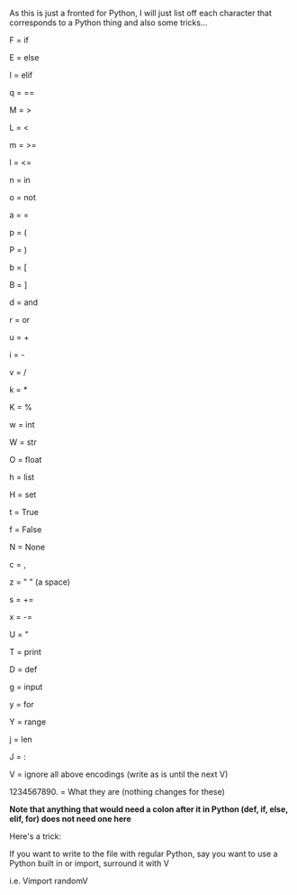 As this is just a fronted for Python, I will just list off each character that corresponds to a Python thing and also some tricks...

F = if

E = else

I = elif

q = ==

M = >

L = <

m = >=

l = <=

n = in

o = not

a = =

p = (

P = )

b = \[

B = \]

d = and

r = or

u = +

i = -

v = /

k = *

K = %

w = int

W = str

O = float

h = list

H = set

t = True

f = False

N = None

c = ,

z = " " (a space)

s = += 

x = -=

U = "

T = print

D = def

g = input

y = for

Y = range

j = len

J = :

V = ignore all above encodings (write as is until the next V)

1234567890. = What they are (nothing changes for these)

**Note that anything that would need a colon after it in Python (def, if, else, elif, for) does not need one here**

Here's a trick:

If you want to write to the file with regular Python, say you want to use a Python built in or import, surround it with V

i.e. Vimport randomV
